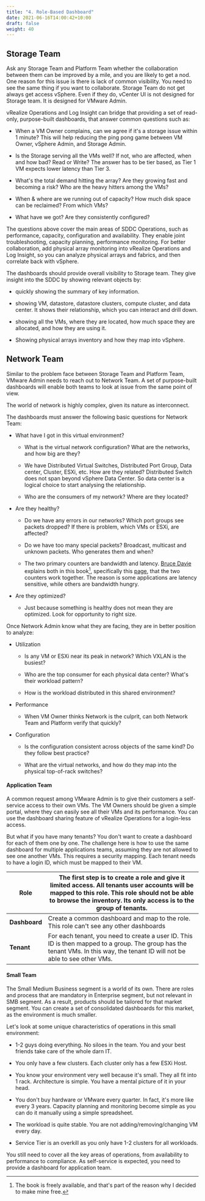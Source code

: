 ```yaml
---
title: "4. Role-Based Dashboard"
date: 2021-06-16T14:00:42+10:00
draft: false
weight: 40
---
```


## Storage Team

Ask any Storage Team and Platform Team whether the collaboration between them can be improved by a mile, and you are likely to get a nod. One reason for this issue is there is lack of common visibility. You need to see the same thing if you want to collaborate. Storage Team do not get always get access vSphere. Even if they do, vCenter UI is not designed for Storage team. It is designed for VMware Admin.

vRealize Operations and Log Insight can bridge that providing a set of read-only, purpose-built dashboards, that answer common questions such as:

- When a VM Owner complains, can we agree if it's a storage issue within 1 minute? This will help reducing the ping pong game between VM Owner, vSphere Admin, and Storage Admin.

- Is the Storage serving all the VMs well? If not, who are affected, when and how bad? Read or Write? The answer has to be tier based, as Tier 1 VM expects lower latency than Tier 3.

- What's the total demand hitting the array? Are they growing fast and becoming a risk? Who are the heavy hitters among the VMs?

- When & where are we running out of capacity? How much disk space can be reclaimed? From which VMs?

- What have we got? Are they consistently configured?

The questions above cover the main areas of SDDC Operations, such as performance, capacity, configuration and availability. They enable joint troubleshooting, capacity planning, performance monitoring. For better collaboration, add physical array monitoring into vRealize Operations and Log Insight, so you can analyze physical arrays and fabrics, and then correlate back with vSphere.

The dashboards should provide overall visibility to Storage team. They give insight into the SDDC by showing relevant objects by:

- quickly showing the summary of key information.

- showing VM, datastore, datastore clusters, compute cluster, and data center. It shows their relationship, which you can interact and drill down.

-   showing all the VMs, where they are located, how much space they are allocated, and how they are using it.

-   Showing physical arrays inventory and how they map into vSphere.

## Network Team

Similar to the problem face between Storage Team and Platform Team, VMware Admin needs to reach out to Network Team. A set of purpose-built dashboards will enable both teams to look at issue from the same point of view.

The world of network is highly complex, given its nature as interconnect.

The dashboards must answer the following basic questions for Network Team:

- What have I got in this virtual environment?

    -   What is the virtual network configuration? What are the networks, and how big are they?

    -   We have Distributed Virtual Switches, Distributed Port Group, Data center, Cluster, ESXi, etc. How are they related? Distributed Switch does not span beyond vSphere Data Center. So data center is a logical choice to start analysing the relationship.

    -   Who are the consumers of my network? Where are they located?

-   Are they healthy?

    -   Do we have any errors in our networks? Which port groups see packets dropped? If there is problem, which VMs or ESXi, are affected?

    -   Do we have too many special packets? Broadcast, multicast and unknown packets. Who generates them and when?

    -   The two primary counters are bandwidth and latency. [Bruce Davie](https://www.linkedin.com/in/bruce-davie/) explains both in this book[^1], specifically this [page](https://book.systemsapproach.org/foundation/performance.html), that the two counters work together. The reason is some applications are latency sensitive, while others are bandwidth hungry.

-   Are they optimized?

    -   Just because something is healthy does not mean they are optimized. Look for opportunity to right size.

Once Network Admin know what they are facing, they are in better position to analyze:

-   Utilization

    -   Is any VM or ESXi near its peak in network? Which VXLAN is the busiest?

    -   Who are the top consumer for each physical data center? What's their workload pattern?

    -   How is the workload distributed in this shared environment?

-   Performance

    -   When VM Owner thinks Network is the culprit, can both Network Team and Platform verify that quickly?

-   Configuration

    -   Is the configuration consistent across objects of the same kind? Do they follow best practice?

    -   What are the virtual networks, and how do they map into the physical top-of-rack switches?

#### Application Team

A common request among VMware Admin is to give their customers a self-service access to their own VMs. The VM Owners should be given a simple portal, where they can easily see all their VMs and its performance. You can use the dashboard sharing feature of vRealize Operations for a login-less access.

But what if you have many tenants? You don't want to create a dashboard for each of them one by one. The challenge here is how to use the same dashboard for multiple applications teams, assuming they are not allowed to see one another VMs. This requires a security mapping. Each tenant needs to have a login ID, which must be mapped to their VM.

| **Role**      | The first step is to create a role and give it limited access. All tenants user accounts will be mapped to this role. This role should not be able to browse the inventory. Its only access is to the group of tenants. |
|---------------|-------------------------------------------------------------------------------------------------------------------------------------------------------------------------------------------------------------------------|
| **Dashboard** | Create a common dashboard and map to the role. This role can't see any other dashboards                                                                                                                                 |
| **Tenant**    | For each tenant, you need to create a user ID. This ID is then mapped to a group. The group has the tenant VMs. In this way, the tenant ID will not be able to see other VMs.                                           |

#### Small Team

The Small Medium Business segment is a world of its own. There are roles and process that are mandatory in Enterprise segment, but not relevant in SMB segment. As a result, products should be tailored for that market segment. You can create a set of consolidated dashboards for this market, as the environment is much smaller.

Let's look at some unique characteristics of operations in this small environment:

-   1-2 guys doing everything. No siloes in the team. You and your best friends take care of the whole darn IT.

-   You only have a few clusters. Each cluster only has a few ESXi Host.

-   You know your environment very well because it's small. They all fit into 1 rack. Architecture is simple. You have a mental picture of it in your head.

-   You don't buy hardware or VMware every quarter. In fact, it's more like every 3 years. Capacity planning and monitoring become simple as you can do it manually using a simple spreadsheet.

-   The workload is quite stable. You are not adding/removing/changing VM every day.

-   Service Tier is an overkill as you only have 1-2 clusters for all workloads.

You still need to cover all the key areas of operations, from availability to performance to compliance. As self-service is expected, you need to provide a dashboard for application team.

[^1]: The book is freely available, and that's part of the reason why I decided to make mine free.